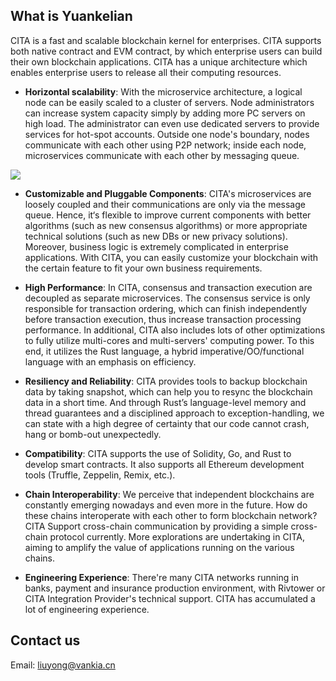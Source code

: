 ## What is Yuankelian

CITA is a fast and scalable blockchain kernel for enterprises. CITA supports both native contract and EVM contract, by which enterprise users can build their own blockchain applications. CITA has a unique architecture which enables enterprise users to release all their computing resources.

- **Horizontal scalability**: With the microservice architecture, a logical node can be easily scaled to a cluster of servers. Node administrators can increase system capacity simply by adding more PC servers on high load. The administrator can even use dedicated servers to provide services for hot-spot accounts. Outside one node's boundary, nodes communicate with each other using P2P network; inside each node, microservices communicate with each other by messaging queue.

![](https://github.com/citahub/citahub-docs/blob/master/docs/assets/cita-assets/architecture.jpg?raw=true)

- **Customizable and Pluggable Components**: CITA's microservices are loosely coupled and their communications are only via the message queue. Hence, it‘s flexible to improve current components with better algorithms (such as new consensus algorithms) or more appropriate technical solutions (such as new DBs or new privacy solutions). Moreover, business logic is extremely complicated in enterprise applications. With CITA, you can easily customize your blockchain with the certain feature to fit your own business requirements.

- **High Performance**: In CITA, consensus and transaction execution are decoupled as separate microservices. The consensus service is only responsible for transaction ordering, which can finish independently before transaction execution, thus increase transaction processing performance. In additional, CITA also includes lots of other optimizations to fully utilize multi-cores and multi-servers' computing power. To this end, it utilizes the Rust language, a hybrid imperative/OO/functional language with an emphasis on efficiency.

- **Resiliency and Reliability**: CITA provides tools to backup blockchain data by taking snapshot, which can help you to resync the blockchain data in a short time. And through Rust’s language-level memory and thread guarantees and a disciplined approach to exception-handling, we can state with a high degree of certainty that our code cannot crash, hang or bomb-out unexpectedly.

- **Compatibility**: CITA supports the use of Solidity, Go, and Rust to develop smart contracts. It also supports all Ethereum development tools (Truffle, Zeppelin, Remix, etc.).

- **Chain Interoperability**: We perceive that independent blockchains are constantly emerging nowadays and even more in the future. How do these chains interoperate with each other to form blockchain network? CITA Support cross-chain communication by providing a simple cross-chain protocol currently. More explorations are undertaking in CITA, aiming to amplify the value of applications running on the various chains.

- **Engineering Experience**: There're many CITA networks running in banks, payment and insurance production environment, with Rivtower or CITA Integration Provider's technical support.  CITA has accumulated a lot of engineering experience.

## Contact us

Email: <liuyong@vankia.cn>

